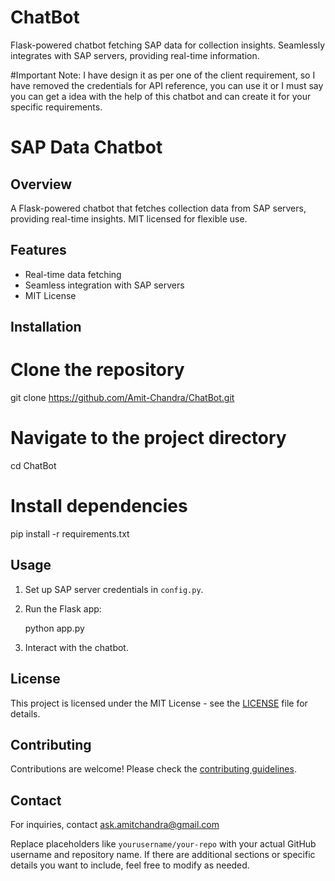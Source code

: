 # ChatBot
Flask-powered chatbot fetching SAP data for collection insights. Seamlessly integrates with SAP servers, providing real-time information.

#Important Note:
I have design it as per one of the client requirement, so I have removed the credentials for API reference, you can use it or I must say you can get a idea with the help of this chatbot and can create it for your specific requirements.

# SAP Data Chatbot

## Overview

A Flask-powered chatbot that fetches collection data from SAP servers, providing real-time insights. MIT licensed for flexible use.

## Features

- Real-time data fetching
- Seamless integration with SAP servers
- MIT License

## Installation

# Clone the repository
git clone https://github.com/Amit-Chandra/ChatBot.git

# Navigate to the project directory
cd ChatBot

# Install dependencies
pip install -r requirements.txt

## Usage

1. Set up SAP server credentials in `config.py`.
2. Run the Flask app:
   
   python app.py
   
3. Interact with the chatbot.

## License

This project is licensed under the MIT License - see the [LICENSE](LICENSE) file for details.

## Contributing

Contributions are welcome! Please check the [contributing guidelines](CONTRIBUTING.md).

## Contact

For inquiries, contact ask.amitchandra@gmail.com

Replace placeholders like `yourusername/your-repo` with your actual GitHub username and repository name. If there are additional sections or specific details you want to include, feel free to modify as needed.
